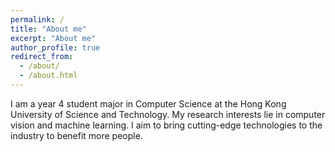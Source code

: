 ```yaml
---
permalink: /
title: "About me"
excerpt: "About me"
author_profile: true
redirect_from: 
  - /about/
  - /about.html
---
```


I am a year 4 student major in Computer Science at the Hong Kong University of Science and Technology. My research interests lie in computer vision and machine learning. I aim to bring cutting-edge technologies to the industry to benefit more people. 